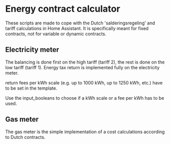 # Energy contract calculator
These scripts are made to cope with the Dutch 'salderingsregeling' and tariff calculations in Home Assistant. It is specifically meant for fixed contracts, not for variable or dynamic contracts.

## Electricity meter
The balancing is done first on the high tariff (tariff 2), the rest is done on the low tariff (tariff 1).
Energy tax return is implemented fully on the electricity meter. 

return fees per kWh scale (e.g. up to 1000 kWh, up to 1250 kWh, etc.) have to be set in the template.

Use the input_booleans to choose if a kWh scale or a fee per kWh has to be used.

## Gas meter
The gas meter is the simple implementation of a cost calculations according to Dutch contracts.